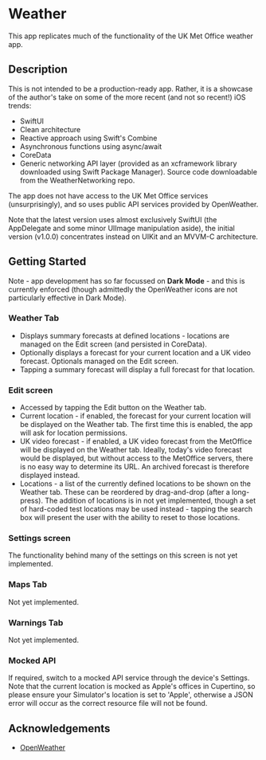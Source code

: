 # Weather

This app replicates much of the functionality of the UK Met Office weather app.

## Description

This is not intended to be a production-ready app. Rather, it is a showcase of the author's take on some of the more recent (and not so recent!) iOS trends:
 
* SwiftUI
* Clean architecture
* Reactive approach using Swift's Combine
* Asynchronous functions using async/await
* CoreData
* Generic networking API layer (provided as an xcframework library downloaded using Swift Package Manager). Source code downloadable from the WeatherNetworking repo. 

The app does not have access to the UK Met Office services (unsurprisingly), and so uses public API services provided by OpenWeather. 

Note that the latest version uses almost exclusively SwiftUI (the AppDelegate and some minor UIImage manipulation aside), the initial version (v1.0.0) concentrates instead on UIKit and an MVVM-C architecture.

## Getting Started

Note - app development has so far focussed on **Dark Mode** - and this is currently enforced (though admittedly the OpenWeather icons are not particularly effective in Dark Mode).

### Weather Tab

* Displays summary forecasts at defined locations - locations are managed on the Edit screen (and persisted in CoreData).
* Optionally displays a forecast for your current location and a UK video forecast. Optionals managed on the Edit screen.
* Tapping a summary forecast will display a full forecast for that location.

### Edit screen

* Accessed by tapping the Edit button on the Weather tab.
* Current location - if enabled, the forecast for your current location will be displayed on the Weather tab. The first time this is enabled, the app will ask for location permissions.
* UK video forecast - if enabled, a UK video forecast from the MetOffice will be displayed on the Weather tab. Ideally, today's video forecast would be displayed, but without access to the MetOffice servers, there is no easy way to determine its URL. An archived forecast is therefore displayed instead.
* Locations - a list of the currently defined locations to be shown on the Weather tab. These can be reordered by drag-and-drop (after a long-press). The addition of locations is in not yet implemented, though a set of hard-coded test locations may be used instead - tapping the search box will present the user with the ability to reset to those locations.

### Settings screen

The functionality behind many of the settings on this screen is not yet implemented.

### Maps Tab

Not yet implemented.

### Warnings Tab

Not yet implemented.

### Mocked API

If required, switch to a mocked API service through the device's Settings. Note that the current location is mocked as Apple's offices in Cupertino, so please ensure your Simulator's location is set to 'Apple', otherwise a JSON error will occur as the correct resource file will not be found.

## Acknowledgements

* [OpenWeather](https://openweathermap.org)
